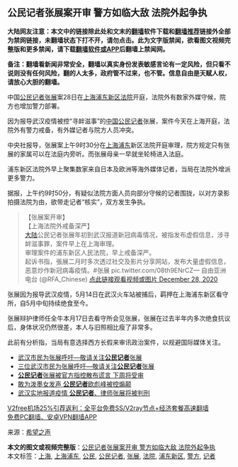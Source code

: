  <h2>公民记者张展案开审 警方如临大敌 法院外起争执</h2> <p class="notice"><b>大陆网友注意：本文中的链接除此处和文末的<a href="https://github.com/bannedbook/fanqiang" >翻墙</a>软件下载和<a href="https://github.com/killgcd/justmysocks/blob/master/README.md">翻墙推荐</a>链接外全部为禁网链接，未翻墙状态下打不开，请勿点击。此为文字版禁闻，欲看图文视频完整版和更多禁闻，请下载<a href="https://github.com/bannedbook/fanqiang">翻墙软件或APP</a>后翻墙上禁闻网。</p><p>备注：翻墙看新闻非常安全，翻墙以真实身份发表敏感言论有一定风险，但只看不说则没有任何风险，翻的人太多，政府管不过来，也不管。信息自由是天赋人权，请放心大胆的翻墙。</b></p>  <div class="entry"> <p id="conimg">中国<a href="https://www.bannedbook.org/bnews/tag/%E5%85%AC%E6%B0%91%E8%AE%B0%E8%80%85/" class="st_tag internal_tag" rel="tag" title="标签 公民记者 下的日志">公民记者</a><a href="https://www.bannedbook.org/bnews/tag/%e5%bc%a0%e5%b1%95/" class="st_tag internal_tag" rel="tag" title="标签 张展 下的日志">张展</a>案28日在<a href="https://www.bannedbook.org/bnews/tag/%e4%b8%8a%e6%b5%b7/" class="st_tag internal_tag" rel="tag" title="标签 上海 下的日志">上海</a><a href="https://www.bannedbook.org/bnews/tag/%E6%B5%A6%E4%B8%9C%E6%96%B0%E5%8C%BA/" class="st_tag internal_tag" rel="tag" title="标签 浦东新区 下的日志">浦东新区</a><a href="https://www.bannedbook.org/bnews/tag/%e6%b3%95%e9%99%a2/" class="st_tag internal_tag" rel="tag" title="标签 法院 下的日志">法院</a>开庭，法院外有数家外媒守候，院方也增加警力部署。</p> <p>因为报导武汉疫情被控“寻衅滋事”的<span class='wp_keywordlink_affiliate'><a href="https://www.bannedbook.org/" title="中国" target="_blank">中国</a></span><a href="https://www.bannedbook.org/bnews/tag/%e5%85%ac%e6%b0%91/" class="st_tag internal_tag" rel="tag" title="标签 公民 下的日志">公民</a><a href="https://www.bannedbook.org/bnews/tag/%E8%AE%B0%E8%80%85/" class="st_tag internal_tag" rel="tag" title="标签 记者 下的日志">记者</a>张展，案件今天在上海开庭，法院外有警力戒备，有外媒记者与院方人员冲突。</p> <p>中央社报导，张展案上午9时30分在<a href="https://www.bannedbook.org/bnews/tag/%E4%B8%8A%E6%B5%B7%E6%B5%A6%E4%B8%9C/" class="st_tag internal_tag" rel="tag" title="标签 上海浦东 下的日志">上海浦东</a>新区法院开庭审理，院方规定只有张展的家属可以在法庭内旁听。而张展母亲一早就坐轮椅进入法庭。</p>  <p>浦东新区法院外早上聚集数家来自日本及欧洲等海外媒体记者，当局在法院外增派更多警力。</p> <p>据报，上午约9时50分，有疑似法院方面人员向部分守候的记者围拢，以对方录影拍摄法院为由，欲带走记者“核实”，双方发生争执。</p> <blockquote><p>【张展案开审】<br />【上海法院外戒备深严】<br /><span class='wp_keywordlink_affiliate'><a href="https://www.bannedbook.org/" title="大陆" target="_blank">大陆</a></span>公民记者张展年初到武汉报道新冠病毒情况，被指发布虚假信息，涉寻衅滋事罪，案件早上在上海审理。<br />审理案件的浦东新区人民法院，早上戒备深严。<br />起诉书指，張展二月时多次透过社交及影片分享网站，发布大量虚假信息，恶意炒作新冠病毒疫情。#张展 pic.twitter.com/08th9ENrCZ— 自由亚洲电台 (@RFA_Chinese) <a href="https://twitter.com/RFA_Chinese/status/1343418598375583745?ref_src=twsrc%5Etfw">点此链接观看视频或图片 December 28, 2020</a></p> </blockquote> <p>张展因为报导武汉疫情，5月14日在武汉火车站被捕后，羁押在上海浦东新区看守所，自5月中旬持续绝食至今。</p> <p>张展辩护律师任全牛本月17日去看守所会见张展，张展在过去半年内多次绝食抗议后，身体状况仍然很差，本人与旧照相比瘦了非常多。</p> <p>此前有分析指，当局有意选择西方长假来审讯政治案件，以规避国际媒体关注。</p>  <ul class='op-related-articles' title='相关阅读'> <li><a href='https://www.bannedbook.org/bnews/baitai/20201228/1456238.html' target='_blank'>武汉市民为张展呼吁—敬请关注<b>公民记者</b>张展</a></li> <li><a href='https://www.bannedbook.org/bnews/baitai/20201227/1456080.html' target='_blank'>三位武汉市民为张展呼吁—敬请关注<b>公民记者</b>张展</a></li> <li><a href='https://www.bannedbook.org/bnews/ssgc/20201227/1455672.html' target='_blank'><b>公民记者</b>张展被官方指控散布谎言 下周将受审</a></li> <li><a href='https://www.bannedbook.org/bnews/headline/20201227/1455620.html' target='_blank'>敢为泼墨女发声 <b>公民记者</b>欧彪峰被控煽颠</a></li> <li><a href='https://www.bannedbook.org/bnews/comments/20201226/1455431.html' target='_blank'>武汉实地报道疫情 <b>公民记者</b>、律师张展将被判刑</a></li> </ul> <p class="texttj"> <a href="https://github.com/bannedbook/fanqiang/wiki/V2ray%E6%9C%BA%E5%9C%BA" target="_blank">V2free机场25%引荐返利：全平台免费SS/V2ray节点+经济套餐高速翻墙</a><br/> <a href="https://github.com/bannedbook/fanqiang/wiki/%E7%A6%81%E9%97%BB%E7%BD%91%E5%AE%89%E5%8D%93%E7%BF%BB%E5%A2%99%E6%96%B0%E9%97%BBAPP" target="_blank">免费PC翻墙、安卓VPN翻墙APP</a></p><p> 来源：<span class='wp_keywordlink_affiliate'><a href="https://www.soundofhope.org" title="希望之声" target="_blank">希望之声</a></span> </p><a name='sharetosocial'></a>       <div><b>本文的图文或视频完整版</b>：<a href='https://www.bannedbook.org/bnews/cbnews/20201228/1456408.html'>公民记者张展案开审 警方如临大敌 法院外起争执</a></div>  </div><!--END ENTRY--> <div class="postfooter"> <div>本文标签：<a href="https://www.bannedbook.org/bnews/tag/%e4%b8%8a%e6%b5%b7/" rel="tag">上海</a>, <a href="https://www.bannedbook.org/bnews/tag/%E4%B8%8A%E6%B5%B7%E6%B5%A6%E4%B8%9C/" rel="tag">上海浦东</a>, <a href="https://www.bannedbook.org/bnews/tag/%e5%85%ac%e6%b0%91/" rel="tag">公民</a>, <a href="https://www.bannedbook.org/bnews/tag/%E5%85%AC%E6%B0%91%E8%AE%B0%E8%80%85/" rel="tag">公民记者</a>, <a href="https://www.bannedbook.org/bnews/tag/%e5%bc%a0%e5%b1%95/" rel="tag">张展</a>, <a href="https://www.bannedbook.org/bnews/tag/%e6%b3%95%e9%99%a2/" rel="tag">法院</a>, <a href="https://www.bannedbook.org/bnews/tag/%E6%B5%A6%E4%B8%9C%E6%96%B0%E5%8C%BA/" rel="tag">浦东新区</a>, <a href="https://www.bannedbook.org/bnews/tag/%e8%ad%a6%e6%96%b9/" rel="tag">警方</a>, <a href="https://www.bannedbook.org/bnews/tag/%E8%AE%B0%E8%80%85/" rel="tag">记者</a></div>  </div><!--END POSTFOOTER--> 